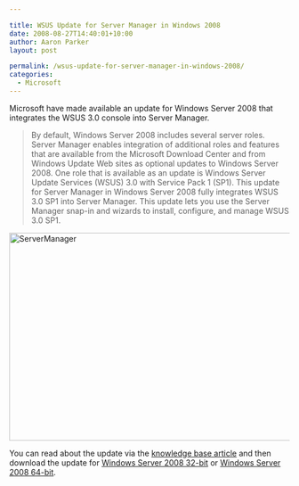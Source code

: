 ```yaml
---

title: WSUS Update for Server Manager in Windows 2008
date: 2008-08-27T14:40:01+10:00
author: Aaron Parker
layout: post

permalink: /wsus-update-for-server-manager-in-windows-2008/
categories:
  - Microsoft
---
```

Microsoft have made available an update for Windows Server 2008 that integrates the WSUS 3.0 console into Server Manager. 

> By default, Windows Server 2008 includes several server roles. Server Manager enables integration of additional roles and features that are available from the Microsoft Download Center and from Windows Update Web sites as optional updates to Windows Server 2008. One role that is available as an update is Windows Server Update Services (WSUS) 3.0 with Service Pack 1 (SP1). This update for Server Manager in Windows Server 2008 fully integrates WSUS 3.0 SP1 into Server Manager. This update lets you use the Server Manager snap-in and wizards to install, configure, and manage WSUS 3.0 SP1.

<img title="ServerManager" height="373" alt="ServerManager" src="{{site.baseurl}}/media/2008/08/servermanager.png" width="592" border="0" /> </p> </p> 

You can read about the update via the [knowledge base article](http://support.microsoft.com/kb/940518) and then download the update for [Windows Server 2008 32-bit](http://www.microsoft.com/downloads/details.aspx?FamilyId=66778CDF-23FE-406C-AAB2-65F78D564B6D) or [Windows Server 2008 64-bit](http://www.microsoft.com/downloads/details.aspx?FamilyId=0196BF69-E2C9-46BB-86FD-A43146168EF5).